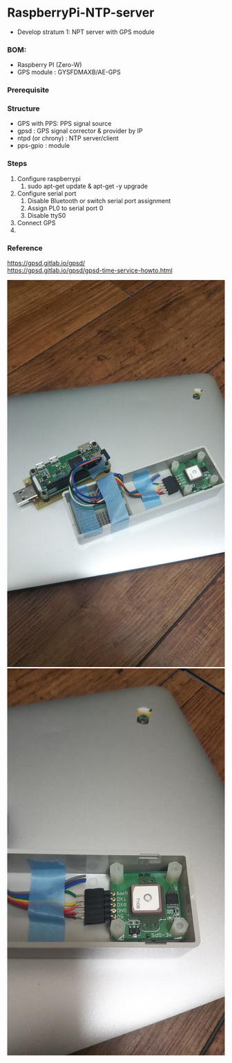 # RaspberryPi-NTP-server

- Develop stratum 1: NPT server with GPS module

### BOM:  
  - Raspberry PI (Zero-W)  
  - GPS module : GYSFDMAXB/AE-GPS  


### Prerequisite  

### Structure  
- GPS with PPS: PPS signal source
- gpsd : GPS signal corrector & provider by IP
- ntpd (or chrony) : NTP server/client
- pps-gpio : module  


### Steps 
1. Configure raspberrypi
   1. sudo apt-get update & apt-get -y upgrade 
3. Configure serial port
   1. Disable Bluetooth or switch serial port assignment
   2. Assign PL0 to serial port 0
   3. Disable ttyS0
4. Connect GPS
5. 

### Reference  

https://gpsd.gitlab.io/gpsd/  
https://gpsd.gitlab.io/gpsd/gpsd-time-service-howto.html  


![Overview](DSC_0589.JPG)
![Zoomup](DSC_0591.JPG)
